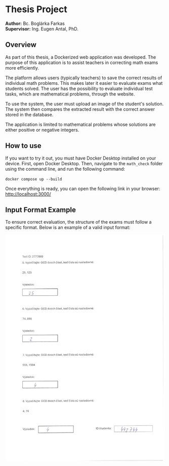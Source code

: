# Thesis Project

**Author:** Bc. Boglárka Farkas  
**Supervisor:** Ing. Eugen Antal, PhD.

## Overview

As part of this thesis, a Dockerized web application was developed. The purpose of this application is to assist teachers in correcting math exams more efficiently.

The platform allows users (typically teachers) to save the correct results of individual math problems. This makes later it easier to evaluate exams what students solved. The user has the possibility to evaluate individual test tasks, which are mathematical problems, through the website.

To use the system, the user must upload an image of the student's solution. The system then compares the extracted result with the correct answer stored in the database.

The application is limited to mathematical problems whose solutions are either positive or negative integers.

## How to use

If you want to try it out, you must have Docker Desktop installed on your device. First, open Docker Desktop. Then, navigate to the `math_check` folder using the command line, and run the following command:

`docker compose up --build`

Once everything is ready, you can open the following link in your browser: [http://localhost:3000/](http://localhost:3000/)

## Input Format Example

To ensure correct evaluation, the structure of the exams must follow a specific format. Below is an example of a valid input format:

![Example test](./obrazok14.jpg)
